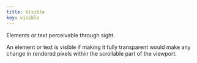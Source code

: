 ```yaml
---
title: Visible
key: visible
---
```


Elements or text perceivable through sight.

An element or text is visible if making it fully transparent would make any change in rendered pixels within the scrollable part of the viewport.
